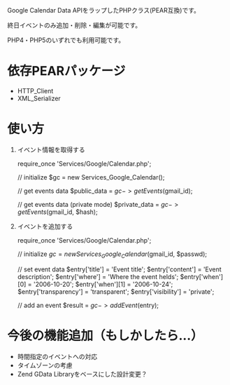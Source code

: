 Google Calendar Data APIをラップしたPHPクラス(PEAR互換)です。

終日イベントのみ追加・削除・編集が可能です。

PHP4・PHP5のいずれでも利用可能です。


# 依存PEARパッケージ

* HTTP_Client
* XML_Serializer


# 使い方

1. イベント情報を取得する

	require_once 'Services/Google/Calendar.php';
	
	// initialize
	$gc = new Services_Google_Calendar();
	
	// get events data
	$public_data = $gc->getEvents($gmail_id);
	
	// get events data (private mode)
	$private_data = $gc->getEvents($gmail_id, $hash);

2. イベントを追加する

	require_once 'Services/Google/Calendar.php';
	
	// initialize
	$gc = new Services_Google_Calendar($gmail_id, $passwd);
	
	// set event data
	$entry['title']        = 'Event title';
	$entry['content']      = 'Event description';
	$entry['where']        = 'Where the event helds';
	$entry['when'][0]      = '2006-10-20';
	$entry['when'][1]      = '2006-10-24';
	$entry['transparency'] = 'transparent';
	$entry['visibility']   = 'private';
	
	// add an event
	$result = $gc->addEvent($entry);


# 今後の機能追加（もしかしたら...）

* 時間指定のイベントへの対応
* タイムゾーンの考慮
* Zend GData Libraryをベースにした設計変更？


